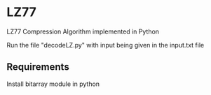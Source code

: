 # LZ77

LZ77 Compression Algorithm implemented in Python

Run the file "decodeLZ.py" with input being given in the input.txt file

## Requirements

Install bitarray module in python
